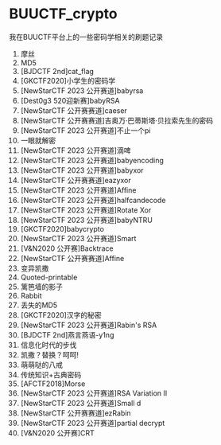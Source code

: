 # BUUCTF_crypto
我在BUUCTF平台上的一些密码学相关的刷题记录
1. 摩丝
2. MD5
3. [BJDCTF 2nd]cat_flag
4. [GKCTF2020]小学生的密码学
5. [NewStarCTF 2023 公开赛道]babyrsa
6. [Dest0g3 520迎新赛]babyRSA
7. [NewStarCTF 公开赛赛道]caeser
8. [NewStarCTF 公开赛赛道]吉奥万·巴蒂斯塔·贝拉索先生的密码
9. [NewStarCTF 2023 公开赛道]不止一个pi
10. 一眼就解密
11. [NewStarCTF 2023 公开赛道]滴啤
12. [NewStarCTF 2023 公开赛道]babyencoding
13. [NewStarCTF 2023 公开赛道]babyxor
14. [NewStarCTF 公开赛赛道]eazyxor
15. [NewStarCTF 2023 公开赛道]Affine
16. [NewStarCTF 2023 公开赛道]halfcandecode
17. [NewStarCTF 2023 公开赛道]Rotate Xor
18. [NewStarCTF 2023 公开赛道]babyNTRU
19. [GKCTF2020]babycrypto
20. [NewStarCTF 2023 公开赛道]Smart
21. [V&N2020 公开赛]Backtrace
22. [NewStarCTF 公开赛赛道]Affine
23. 变异凯撒
24. Quoted-printable
25. 篱笆墙的影子
26. Rabbit
27. 丢失的MD5
28. [GKCTF2020]汉字的秘密
29. [NewStarCTF 2023 公开赛道]Rabin's RSA
30. [BJDCTF 2nd]燕言燕语-y1ng
31. 信息化时代的步伐
32. 凯撒？替换？呵呵!
33. 萌萌哒的八戒
34. 传统知识+古典密码
35. [AFCTF2018]Morse
36. [NewStarCTF 2023 公开赛道]RSA Variation II
37. [NewStarCTF 2023 公开赛道]Small d
38. [NewStarCTF 公开赛赛道]ezRabin
39. [NewStarCTF 2023 公开赛道]partial decrypt
40. [V&N2020 公开赛]CRT
